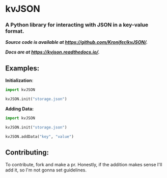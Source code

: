 # kvJSON

### **A Python library for interacting with JSON in a key-value format.**

***Source code is available at https://github.com/Kronifer/kvJSON/.***

***Docs are at https://kvjson.readthedocs.io/.***

## Examples:

**Initialization**:

```py
import kvJSON

kvJSON.init("storage.json")
```

**Adding Data:**

```py
import kvJSON

kvJSON.init("storage.json")

kvJSON.addData("key", "value")
```

## Contributing:

To contribute, fork and make a pr. Honestly, if the addition makes sense I'll add it,
so I'm not gonna set guidelines.

